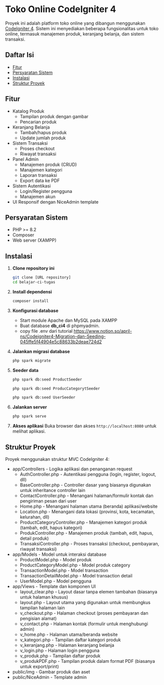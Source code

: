 # Toko Online CodeIgniter 4

Proyek ini adalah platform toko online yang dibangun menggunakan [CodeIgniter 4](https://codeigniter.com/). Sistem ini menyediakan beberapa fungsionalitas untuk toko online, termasuk manajemen produk, keranjang belanja, dan sistem transaksi.

## Daftar Isi

- [Fitur](#fitur)
- [Persyaratan Sistem](#persyaratan-sistem)
- [Instalasi](#instalasi)
- [Struktur Proyek](#struktur-proyek)

## Fitur

- Katalog Produk
  - Tampilan produk dengan gambar
  - Pencarian produk
- Keranjang Belanja
  - Tambah/hapus produk
  - Update jumlah produk
- Sistem Transaksi
  - Proses checkout
  - Riwayat transaksi
- Panel Admin
  - Manajemen produk (CRUD)
  - Manajemen kategori
  - Laporan transaksi
  - Export data ke PDF
- Sistem Autentikasi
  - Login/Register pengguna
  - Manajemen akun
- UI Responsif dengan NiceAdmin template

## Persyaratan Sistem

- PHP >= 8.2
- Composer
- Web server (XAMPP)

## Instalasi

1. **Clone repository ini**
   ```bash
   git clone [URL repository]
   cd belajar-ci-tugas
   ```
2. **Install dependensi**
   ```bash
   composer install
   ```
3. **Konfigurasi database**

   - Start module Apache dan MySQL pada XAMPP
   - Buat database **db_ci4** di phpmyadmin.
   - copy file .env dari tutorial https://www.notion.so/april-ns/Codeigniter4-Migration-dan-Seeding-045ffe5f44904e5c88633b2deae724d2

4. **Jalankan migrasi database**
   ```bash
   php spark migrate
   ```
5. **Seeder data**
   ```bash
   php spark db:seed ProductSeeder
   ```
   ```bash
   php spark db:seed ProducCategorytSeeder
   ```
   ```bash
   php spark db:seed UserSeeder
   ```
6. **Jalankan server**
   ```bash
   php spark serve
   ```
7. **Akses aplikasi**
   Buka browser dan akses `http://localhost:8080` untuk melihat aplikasi.

## Struktur Proyek

Proyek menggunakan struktur MVC CodeIgniter 4:

- app/Controllers - Logika aplikasi dan penanganan request
  - AuthController.php            - Autentikasi pengguna (login, register, logout, dll)
  - BaseController.php            - Controller dasar yang biasanya digunakan untuk inheritance controller lain
  - ContactController.php         - Menangani halaman/formulir kontak dan pengiriman pesan dari user
  - Home.php                      - Menangani halaman utama (beranda) aplikasi/website
  - Location.php                  - Menangani data lokasi (provinsi, kota, kecamatan, kelurahan, dll)
  - ProductCategoryController.php - Manajemen kategori produk (tambah, edit, hapus kategori)
  - ProdukController.php          - Manajemen produk (tambah, edit, hapus, detail produk)
  - TransaksiController.php       - Proses transaksi (checkout, pembayaran, riwayat transaksi)
- app/Models - Model untuk interaksi database
  - ProductModel.php              - Model produk
  - ProductCategoryModel.php      - Model produk category
  - TransactionModel.php          - Model transaction
  - TransactionDetailModel.php    - Model transaction detail
  - UserModel.php                 - Model pengguna
- app/Views - Template dan komponen UI
  - layout_clear.php              - Layout dasar tanpa elemen tambahan (biasanya untuk halaman khusus)
  - layout.php                    - Layout utama yang digunakan untuk membungkus tampilan halaman lain
  - v_checkout.php                - Halaman checkout (proses pembayaran dan pengisian alamat)
  - v_contact.php                 - Halaman kontak (formulir untuk menghubungi admin)
  - v_home.php                    - Halaman utama/beranda website
  - v_kategori.php                - Tampilan daftar kategori produk
  - v_keranjang.php               - Halaman keranjang belanja
  - v_login.php                   - Halaman login pengguna
  - v_produk.php                  - Tampilan daftar produk
  - v_produkPDF.php               - Tampilan produk dalam format PDF (biasanya untuk export/print)
- public/img - Gambar produk dan aset
- public/NiceAdmin - Template admin
